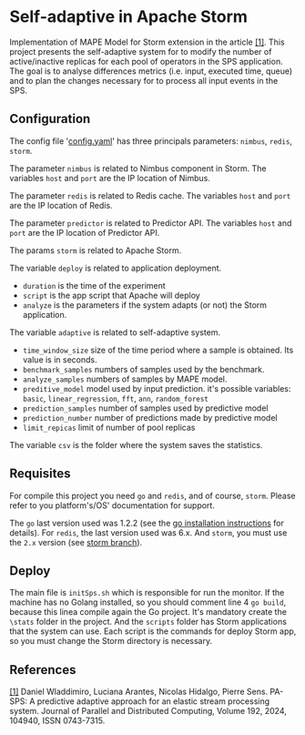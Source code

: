 # Self-adaptive in Apache Storm
Implementation of MAPE Model for Storm extension in the article [[1]](#1). This project presents the self-adaptive system for to modify the number of active/inactive replicas for each pool of operators in the SPS application. The goal is to analyse differences metrics (i.e. input, executed time, queue) and to plan the changes necessary for to process all input events in the SPS.

## Configuration
The config file '[config.yaml](configs/config.yaml)' has three principals parameters: `nimbus`, `redis`, `storm`.

The parameter `nimbus` is related to Nimbus component in Storm. The variables `host` and `port` are the IP location of Nimbus.

The parameter `redis` is related to Redis cache. The variables `host` and `port` are the IP location of Redis.

The parameter `predictor` is related to Predictor API. The variables `host` and `port` are the IP location of Predictor API.

The params `storm` is related to Apache Storm.

The variable `deploy` is related to application deployment.
- `duration` is the time of the experiment
- `script` is the app script that Apache will deploy
- `analyze` is the parameters if the system adapts (or not) the Storm application.

The variable `adaptive` is related to self-adaptive system.
- `time_window_size` size of the time period where a sample is obtained. Its value is in seconds.
- `benchmark_samples` numbers of samples used by the benchmark.
- `analyze_samples` numbers of samples by MAPE model.
- `preditive_model` model used by input prediction. it's possible variables: `basic`, `linear_regression`, `fft`, `ann`, `random_forest`
- `prediction_samples`  number of samples used by predictive model
- `prediction_number`  number of predictions made by predictive model
- `limit_repicas`  limit of number of pool replicas

The variable `csv` is the folder where the system saves the statistics.

## Requisites
For compile this project you need `go` and `redis`, and of course, `storm`. Please refer to you platform's/OS' documentation for support.

The `go` last version used was 1.2.2  (see the <a href="https://go.dev/doc/install">go installation instructions</a> for details). For `redis`, the last version used was 6.x. And `storm`, you must use the `2.x` version (see <a href="https://github.com/apache/storm/tree/2.x-branch">storm branch</a>).

## Deploy

The main file is `initSps.sh` which is responsible for run the monitor. If the machine has no Golang installed, so you should comment line 4 `go build`, because this linea compile again the Go project. It's mandatory create the `\stats` folder in the project. And the `scripts` folder has Storm applications that the system can use. Each script is the commands for deploy Storm app, so you must change the Storm directory is necessary.

## References
<a id="1" href="https://www.sciencedirect.com/science/article/pii/S0743731524001047">[1]</a>
Daniel Wladdimiro, Luciana Arantes, Nicolas Hidalgo, Pierre Sens. PA-SPS: A predictive adaptive approach for an elastic stream processing system.
Journal of Parallel and Distributed Computing, Volume 192, 2024, 104940, ISSN 0743-7315. 